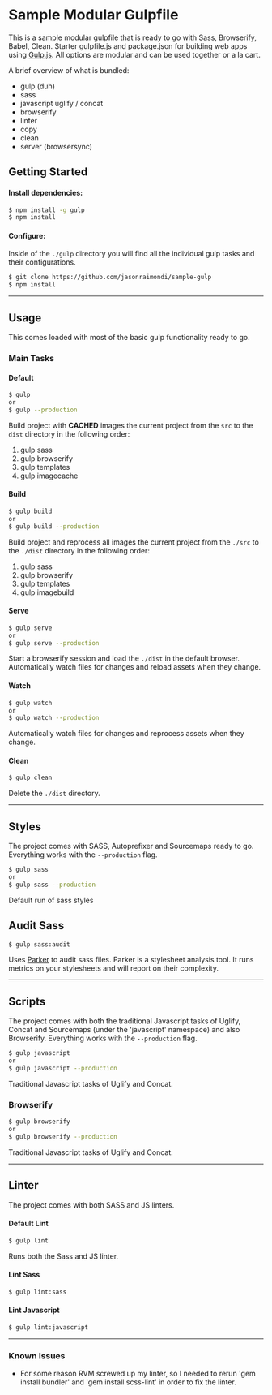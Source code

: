 # Sample Modular Gulpfile

This is a sample modular gulpfile that is ready to go with Sass, Browserify, Babel, Clean.  Starter gulpfile.js and package.json for building web apps using [Gulp.js](http://gulpjs.com/).  All options are modular and can be used together or a la cart.

A brief overview of what is bundled:

* gulp (duh)
* sass
* javascript uglify / concat
* browserify
* linter
* copy
* clean
* server (browsersync)

## Getting Started

#### Install dependencies:

```bash
$ npm install -g gulp
$ npm install
```

#### Configure:
Inside of the `./gulp` directory you will find all the individual gulp tasks and their configurations.

```bash
$ git clone https://github.com/jasonraimondi/sample-gulp
$ npm install
```

---

## Usage
This comes loaded with most of the basic gulp functionality ready to go.

### Main Tasks

#### Default
```bash
$ gulp
or
$ gulp --production
```
Build project with **CACHED** images the current project from the `src` to the `dist` directory in the following order:
1. gulp sass
2. gulp browserify
3. gulp templates
4. gulp imagecache



#### Build
```bash
$ gulp build
or
$ gulp build --production
```
Build project and reprocess all images the current project from the `./src` to the `./dist` directory in the following order:
1. gulp sass
2. gulp browserify
3. gulp templates
4. gulp imagebuild


#### Serve
```bash
$ gulp serve
or
$ gulp serve --production
```
Start a browserify session and load the `./dist` in the default browser. Automatically watch files for changes and reload assets when they change.

#### Watch
```bash
$ gulp watch
or
$ gulp watch --production
```
Automatically watch files for changes and reprocess assets when they change.

#### Clean
```bash
$ gulp clean
```
Delete the `./dist` directory.

---

## Styles
The project comes with SASS, Autoprefixer and Sourcemaps ready to go. Everything works with the `--production` flag.

```bash
$ gulp sass
or
$ gulp sass --production
```
Default run of sass styles

## Audit Sass

```bash
$ gulp sass:audit
```
Uses [Parker](https://github.com/katiefenn/parker) to audit sass files.  Parker is a stylesheet analysis tool. It runs metrics on your stylesheets and will report on their complexity.

---

## Scripts
The project comes with both the traditional Javascript tasks of Uglify,  Concat and Sourcemaps (under the 'javascript' namespace) and also Browserify. Everything works with the `--production` flag.

```bash
$ gulp javascript
or
$ gulp javascript --production
```
Traditional Javascript tasks of Uglify and Concat.

### Browserify

```bash
$ gulp browserify
or
$ gulp browserify --production
```
Traditional Javascript tasks of Uglify and Concat.

---

## Linter
The project comes with both SASS and JS linters.

#### Default Lint
```bash
$ gulp lint
```
Runs both the Sass and JS linter.

#### Lint Sass
```bash
$ gulp lint:sass
```

#### Lint Javascript
```bash
$ gulp lint:javascript
```

---

### Known Issues
* For some reason RVM screwed up my linter, so I needed to rerun 'gem install bundler' and 'gem install scss-lint' in order to fix the linter.
